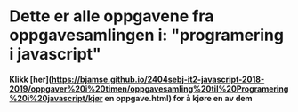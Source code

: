 # Dette er alle oppgavene fra oppgavesamlingen i: "programering i javascript"

#### Klikk [her](https://bjamse.github.io/2404sebj-it2-javascript-2018-2019/oppgaver%20i%20timen/oppgavesamling%20til%20Programering%20i%20javascript/kjør en oppgave.html) for å kjøre en av dem

